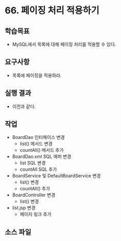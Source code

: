 # 66. 페이징 처리 적용하기

## 학습목표

- MySQL에서 목록에 대해 페이징 처리를 적용할 수 있다.

## 요구사항

- 목록에 페이징을 적용하라.

## 실행 결과

- 이전과 같다.

## 작업

- BoardDao 인터페이스 변경
  - list() 메서드 변경 
  - countAll() 메서드 추가
- BoardDao.xml SQL 매퍼 변경
  - list SQL 변경 
  - countAll SQL 추가
- BoardService 및 DefaultBoardService 변경
  - list() 변경
  - countAll() 추가
- BoardController 변경
  - list() 변경
- list.jsp 변경
  - 페이지 링크 추가
  
## 소스 파일

